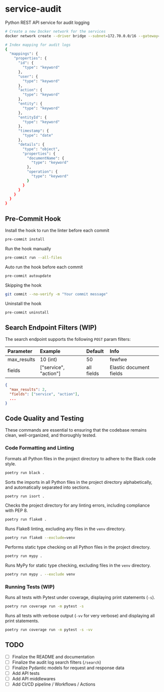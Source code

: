 # service-audit

Python REST API service for audit logging

```bash
# Create a new Docker network for the services
docker network create --driver bridge --subnet=172.70.0.0/16 --gateway=172.70.0.1 service_audit
```

```bash
# Index mapping for audit logs
{
  "mappings": {
    "properties": {
      "id": {
        "type": "keyword"
      },
      "user": {
        "type": "keyword"
      },
      "action": {
        "type": "keyword"
      },
      "entity": {
        "type": "keyword"
      },
      "entityId": {
        "type": "keyword"
      },
      "timestamp": {
        "type": "date"
      },
      "details": {
        "type": "object",
        "properties": {
          "documentName": {
            "type": "keyword"
          },
          "operation": {
            "type": "keyword"
          }
        }
      }
    }
  }
}
```

## Pre-Commit Hook

Install the hook to run the linter before each commit
```bash
pre-commit install
```

Run the hook manually
```bash
pre-commit run --all-files
```

Auto run the hook before each commit
```bash
pre-commit autoupdate
```

Skipping the hook
```bash
git commit --no-verify -m "Your commit message"
```

Uninstall the hook
```bash
pre-commit uninstall
```

## Search Endpoint Filters (WIP)

The search endpoint supports the following `POST` param filters:

| Parameter   | Example              | Default    | Info                    |
|:------------|:---------------------|:-----------|:------------------------|
| max_results | 10 (int)             | 50         | fewfwe                  |
| fields      | ["service", "action"] | all fields | Elastic document fields |

```json
{
  "max_results": 2,
  "fields": ["service", "action"],
  ...
}
```

## Code Quality and Testing
These commands are essential to ensuring that the codebase remains clean, well-organized, and thoroughly tested.

### Code Formatting and Linting

Formats all Python files in the project directory to adhere to the Black code style.
```bash
poetry run black .
```

Sorts the imports in all Python files in the project directory alphabetically, and automatically separated into sections.
```bash
poetry run isort .
```

Checks the project directory for any linting errors, including compliance with PEP 8.
```bash
poetry run flake8 .
```

Runs Flake8 linting, excluding any files in the `venv` directory.
```bash
poetry run flake8 --exclude=venv
```

Performs static type checking on all Python files in the project directory.
```bash
poetry run mypy .
```

Runs MyPy for static type checking, excluding files in the `venv` directory.
```bash
poetry run mypy . --exclude venv
```

### Running Tests (WIP)
Runs all tests with Pytest under coverage, displaying print statements (`-s`).
```bash
poetry run coverage run -m pytest -s
```

Runs all tests with verbose output (`-vv` for very verbose) and displaying all print statements.
```bash
poetry run coverage run -m pytest -s -vv
```

## TODO
- [ ] Finalize the README and documentation
- [ ] Finalize the audit log search filters (`/search`)
- [ ] Finalize Pydantic models for request and response data
- [ ] Add API tests
- [ ] Add API middlewares
- [ ] Add CI/CD pipeline / Workflows / Actions
